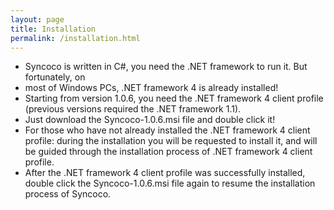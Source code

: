 ```yaml
---
layout: page
title: Installation
permalink: /installation.html
---
```


- Syncoco is written in C#, you need the .NET framework to run it. But fortunately, on
- most of Windows PCs, .NET framework 4 is already installed!
- Starting from version 1.0.6, you need the .NET framework 4 client profile (previous versions required the .NET framework 1.1).
- Just download the Syncoco-1.0.6.msi file and double click it!
- For those who have not already installed the .NET framework 4 client profile: during the installation you will be requested to install it, and will be guided through the installation process of .NET framework 4 client profile.
- After the .NET framework 4 client profile was successfully installed, double click the Syncoco-1.0.6.msi file again to resume the installation process of Syncoco.
